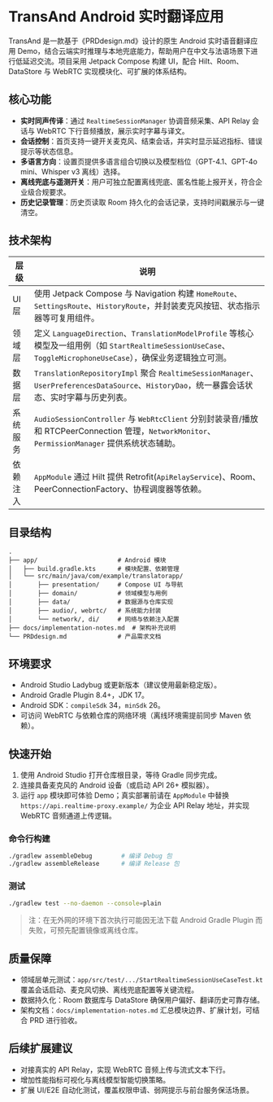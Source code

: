 # TransAnd Android 实时翻译应用

TransAnd 是一款基于《PRDdesign.md》设计的原生 Android 实时语音翻译应用 Demo，结合云端实时推理与本地兜底能力，帮助用户在中文与法语场景下进行低延迟交流。项目采用 Jetpack Compose 构建 UI，配合 Hilt、Room、DataStore 与 WebRTC 实现模块化、可扩展的体系结构。

## 核心功能
- **实时同声传译**：通过 `RealtimeSessionManager` 协调音频采集、API Relay 会话与 WebRTC 下行音频播放，展示实时字幕与译文。 
- **会话控制**：首页支持一键开关麦克风、结束会话，并实时显示延迟指标、错误提示等状态信息。 
- **多语言方向**：设置页提供多语言组合切换以及模型档位（GPT-4.1、GPT-4o mini、Whisper v3 离线）选择。
- **离线兜底与遥测开关**：用户可独立配置离线兜底、匿名性能上报开关，符合企业级合规要求。 
- **历史记录管理**：历史页读取 Room 持久化的会话记录，支持时间戳展示与一键清空。

## 技术架构
| 层级 | 说明 |
| ---- | ---- |
| UI 层 | 使用 Jetpack Compose 与 Navigation 构建 `HomeRoute`、`SettingsRoute`、`HistoryRoute`，并封装麦克风按钮、状态指示器等可复用组件。 |
| 领域层 | 定义 `LanguageDirection`、`TranslationModelProfile` 等核心模型及一组用例（如 `StartRealtimeSessionUseCase`、`ToggleMicrophoneUseCase`），确保业务逻辑独立可测。 |
| 数据层 | `TranslationRepositoryImpl` 聚合 `RealtimeSessionManager`、`UserPreferencesDataSource`、`HistoryDao`，统一暴露会话状态、实时字幕与历史列表。 |
| 系统服务 | `AudioSessionController` 与 `WebRtcClient` 分别封装录音/播放和 RTCPeerConnection 管理，`NetworkMonitor`、`PermissionManager` 提供系统状态辅助。 |
| 依赖注入 | `AppModule` 通过 Hilt 提供 Retrofit(`ApiRelayService`)、Room、PeerConnectionFactory、协程调度器等依赖。 |

## 目录结构
```text
.
├── app/                      # Android 模块
│   ├── build.gradle.kts      # 模块配置、依赖管理
│   └── src/main/java/com/example/translatorapp/
│       ├── presentation/     # Compose UI 与导航
│       ├── domain/           # 领域模型与用例
│       ├── data/             # 数据源与仓库实现
│       ├── audio/, webrtc/   # 系统能力封装
│       └── network/, di/     # 网络与依赖注入配置
├── docs/implementation-notes.md  # 架构补充说明
└── PRDdesign.md              # 产品需求文档
```

## 环境要求
- Android Studio Ladybug 或更新版本（建议使用最新稳定版）。
- Android Gradle Plugin 8.4+，JDK 17。
- Android SDK：`compileSdk` 34，`minSdk` 26。
- 可访问 WebRTC 与依赖仓库的网络环境（离线环境需提前同步 Maven 依赖）。

## 快速开始
1. 使用 Android Studio 打开仓库根目录，等待 Gradle 同步完成。
2. 连接具备麦克风的 Android 设备（或启动 API 26+ 模拟器）。
3. 运行 `app` 模块即可体验 Demo；真实部署前请在 `AppModule` 中替换 `https://api.realtime-proxy.example/` 为企业 API Relay 地址，并实现 WebRTC 音频通道上传逻辑。

### 命令行构建
```bash
./gradlew assembleDebug        # 编译 Debug 包
./gradlew assembleRelease      # 编译 Release 包
```

### 测试
```bash
./gradlew test --no-daemon --console=plain
```
> 注：在无外网的环境下首次执行可能因无法下载 Android Gradle Plugin 而失败，可预先配置镜像或离线仓库。

## 质量保障
- 领域层单元测试：`app/src/test/.../StartRealtimeSessionUseCaseTest.kt` 覆盖会话启动、麦克风切换、离线兜底配置等关键流程。
- 数据持久化：Room 数据库与 DataStore 确保用户偏好、翻译历史可靠存储。
- 架构文档：`docs/implementation-notes.md` 汇总模块边界、扩展计划，可结合 PRD 进行验收。

## 后续扩展建议
- 对接真实的 API Relay，实现 WebRTC 音频上传与流式文本下行。
- 增加性能指标可视化与离线模型智能切换策略。
- 扩展 UI/E2E 自动化测试，覆盖权限申请、弱网提示与前台服务保活场景。

